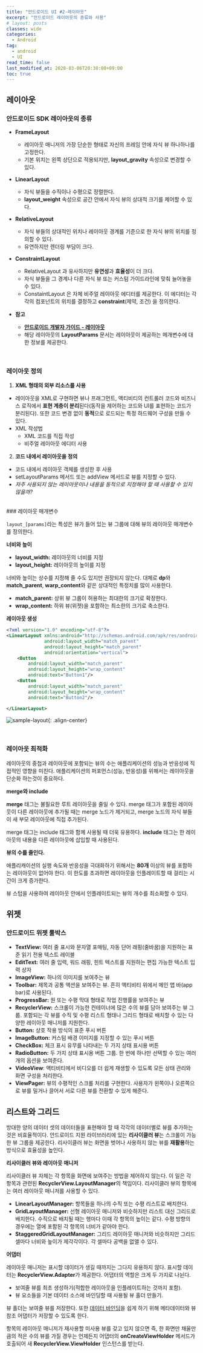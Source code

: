 ```yaml
---
title: "안드로이드 UI #2-레이아웃"
excerpt: "안드로이드 레이아웃의 종류와 사용"
# layout: posts
classes: wide
categories: 
  - Android
tag:
  - android
  - UI
read_time: false
last_modified_at: 2020-03-06T20:30:00+09:00
toc: true
---
```


## 레이아웃

### 안드로이드 SDK 레이아웃의 종류

- **FrameLayout**
  - 레이아웃 매니저의 가장 단순한 형태로 자신의 프레임 안에 자식 뷰 하나하나를 고정한다.
  - 기본 위치는 왼쪽 상단으로 적용되지만, **layout_gravity** 속성으로 변경할 수 있다.
  
- **LinearLayout**
  - 자식 뷰들을 수직이나 수평으로 정렬한다.
  - **layout_weight** 속성으로 공간 안에서 자식 뷰의 상대적 크기를 제어할 수 있다.
  
- **RelativeLayout**
  - 자식 뷰들의 상대적인 위치나 레이아웃 경계를 기준으로 한 자식 뷰의 위치를 정의할 수 있다.
  - 유연하지만 렌더링 부담이 크다.
  
- **ConstraintLayout**
  - RelativeLayout 과 유사하지만 **유연성**과 **효율성**이 더 크다.
  - 자식 뷰들을 그 경계나 다른 자식 뷰 또는 커스텀 가이드라인에 맞춰 늘어놓을 수 있다.
  - ConstaintLayout 은 자체 비주얼 레이아웃 에디터를 제공한다. 이 에디터는 각각의 컴포넌트의 위치를 결정하고 **constraint**(제약, 조건) 을 정의한다.
  
- **참고**
  - **[안드로이드 개발자 가이드 - 레이아웃](https://developer.android.com/guide/topics/ui/declaring-layout.html#CommonLayouts )**
  - 해당 레이아웃의 **LayoutParams** 문서는 레이아웃이 제공하는 메개변수에 대한 정보를 제공한다.
  

<br>

### 레이아웃 정의

1. **XML 형태의 외부 리소스를 사용**
- 레이아웃을 XML로 구현하면 뷰나 프래그먼트, 액티비티의 컨트롤러 코드와 비즈니스 로직에서 **표현 계층이 분리**된다(동작을 제어하는 코드와 UI를 표현하는 코드가 분리된다). 또한 코드 변경 없이 **동적**으로 로드되는 특정 하드웨어 구성을 만들 수 있다.
- XML 작성법
  - XML 코드를 직접 작성
  - 비주얼 레이아웃 에디터 사용

2. **코드 내에서 레이아웃을 정의**
- 코드 내에서 레이아웃 객체를 생성한 후 사용
- setLayoutParams 메서드 또는 addView  메서드로 뷰를 지정할 수 있다.
- *자주 사용되지 않는 레이아웃이나 내용을 동적으로 지정해야 할 때 사용할 수 있지 않을까?*

<br>
### 레이아웃 매개변수

`layout_[params]`라는 특성은 뷰가 들어 있는 뷰 그룹에 대해 뷰의 레이아웃 매개변수를 정의한다.

**너비와 높이**

- **layout_width:** 레이아웃의 너비를 지정
- **layout_height:** 레이아웃의 높이를 지정

너비와 높이는 상수를 지정해 줄 수도 있지만 권장되지 않는다. 대체로 **dp**와 **match_parent**, **warp_content**와 같은 상대적인 특정치를 많이 사용한다.

- **match_parent:** 상위 뷰 그룹이 허용하는 최대한의 크기로 확장한다.
- **wrap_content:** 하위 뷰(위젯)을 포함하는 최소한의 크기로 축소한다.

**레이아웃 생성**

```xml
<?xml version="1.0" encoding="utf-8"?>
<LinearLayout xmlns:android="http://schemas.android.com/apk/res/android"
              android:layout_width="match_parent"
              android:layout_height="match_parent"
              android:orientation="vertical">
    <Button
        android:layout_width="match_parent"
        android:layout_height="wrap_content"
        android:text="Button1"/>
    <Button
        android:layout_width="match_parent"
        android:layout_height="wrap_content"
        android:text="Button2"/>
    
</LinearLayout>
```
![sample-layout](/assets/images/sample-image1.png){: .align-center}

<br>


### 레이아웃 최적화

레이아웃의 중첩과 레이아웃에 포함되는 뷰의 수는 애플리케이션의 성능과 반응성에 직접적인 영향을 미친다. 애플리케이션의 퍼포먼스(성능, 반응성)를 위해서는 레이아웃을 단순화 하는것이 중요하다.

**merge와 include**

**merge** 태그는 불필요한 루트 레이아웃을 줄일 수 있다. merge 태그가 포함된 레이아웃이 다른 레이아웃에 추가될 때는 merge 노드가 제거되고, merge 노드의 자식 뷰들이 새 부모 레이아웃에 직접 추가된다.

merge 태그는 include 태그와 함께 사용될 때 더욱 유용하다. **include** 태그는 한 레이아웃의 내용을 다른 레이아웃에 삽입할 때 사용된다.

**뷰의 수를 줄인다.**

애플리캐이션의 실행 속도와 반응성을 극대화하기 위해서는 **80개** 이상의 뷰를 포함하는 레이아웃이 없어야 한다. 이 한도를 초과하면 레이아웃을 인플레이트할 때 걸리는 시간이 크게 증가한다.

뷰 스텁을 사용하여 레이아웃 안에서 인플레이트되는 뷰의 개수를 최소화할 수 있다.

## 위젯

### 안드로이드 위젯 툴박스

- **TextView:** 여러 줄 표시와 문자열 포매팅, 자동 단어 래핑(줄바꿈)을 지원하는 표준 읽기 전용 텍스트 레이블
- **EditText:** 여러 줄 입력, 워드 래핑, 힌트 텍스트를 지원하는 편집 가능한 텍스트 입력 상자
- **ImageView:** 하나의 이미지를 보여주는 뷰
- **Toolbar:** 제목과 공통 액션을 보여주는 뷰. 흔히 액티비티 위에서 메인 앱 바(app bar)로 사용된다.
- **ProgressBar:** 원 또는 수평 막대 형태로 작업 진행률을 보여주는 뷰
- **RecyclerView:** 스크롤이 가능한 컨테이너에 많은 수의 뷰를 담아 보여주는 뷰 그룹. 포함되는 각 뷰를 수직 및 수평 리스트 형태나 그리드 형태로 배치할 수 있는 다양한 레이아웃 매니저를 지원한다.
- **Button:** 상호 작용 방식의 표준 푸시 버튼
- **ImageButton:** 커스텀 배경 이미지를 지정할 수 있는 푸시 버튼
- **CheckBox:** 체크 표시 유무를 나타내는 두 가지 상태 표시용 버튼
- **RadioButton:** 두 가지 상태 표시용 버튼 그룹. 한 번에 하나만 선택할 수 있는 여러 개의 옵션을 보여준다.
- **VideoView**: 액티비티에서 비디오를 더 쉽게 재생할 수 있도록 모든 상태 관리와 화면 구성을 처리한다.
- **ViewPager:** 뷰의 수평적인 스크롤 처리를 구현한다. 사용자가 왼쪽이나 오른쪽으로 뷰를 밀거나 끌어서 서로 다른 뷰를 전환할 수 있게 해준다.

## 리스트와 그리드

방대한 양의 데이터 셋의 데이터들을 표현해야 할 때 각각의 데이터별로 뷰를 추가하는것은 비효율적이다. 안드로이드 지원 라이브러리에 있는 **리사이클러 뷰**는 스크롤이 가능한 뷰 그룹을 제공한다. 리사이클러 뷰는 화면을 벗어나 사용하지 않는 뷰를 **재활용**하는 방식으로 효율성을 높인다.

**리사이클러 뷰와 레이아웃 매니저**

리사이클러 뷰 자체는 각 항목을 화면에 보여주는 방법을 제어하지 않는다. 이 일은 각 항목과 관련된 **RecyclerView.LayoutManager**의 책임이다. 리사이클러 뷰의 항목에는 여러 레이아웃 매니저를 사용할 수 있다.

- **LinearLayoutManager:** 항목들을 하나의 수직 또는 수평 리스트로 배치한다.
- **GridLayoutManager:** 선형 레이아웃 매니저와 비슷하지만 리스트 대신 그리드로 배치한다. 수직으로 배치될 때는 행마다 이때 각 항목의 높이는 같다. 수평 방향의 경우에는 열에 포함된 각 항목의 너비가 같아야 한다.
- **StaggeredGridLayoutManager:** 그리드 레이아웃 매니저와 비슷하지만 그리드 셀마다 너비와 높이가 제각각이다. 각 셀마다 공백을 없앨 수 있다.

**어댑터**

레이아웃 매니저는 표시할 데이터가 생길 때까지는 그다지 유용하지 않다. 표시할 데이터는 **RecyclerView.Adapter**가 제공한다. 어댑터의 역할은 크게 두 가지로 나뉜다.

- 보여줄 뷰를 최초 생성하기(적합한 레이아웃을 인플레이트하는 것까지 포함).
- 뷰 요소들을 기본 데이터 소스에 바인딩할 때 사용될 뷰 홀더 만들기.

뷰 홀더는 보여줄 뷰를 저장한다. 또한 [데이터 바인딩]()을 쉽게 하기 위해 메타데이터와 뷰 참조 어댑터가 저장할 수 있도록 한다.

항목의 레이아웃 매니저가 재사용할 미사용 뷰를 갖고 있지 않으면 즉, 한 화면만 채울만큼의 적은 수의 뷰를 가질 경우는 언제든지 어댑터의 **onCreateViewHolder** 메서드가 호출되어 새 **RecyclerView.ViewHolder** 인스턴스를 받는다.